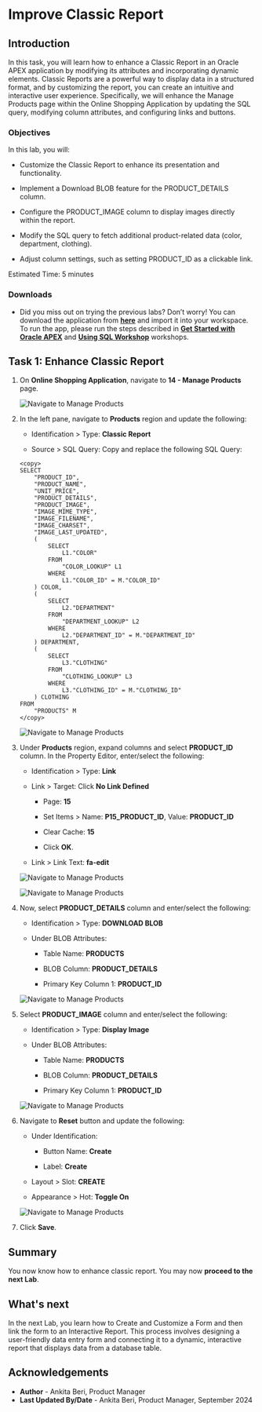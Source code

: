# Improve Classic Report

## Introduction

In this task, you will learn how to enhance a Classic Report in an Oracle APEX application by modifying its attributes and incorporating dynamic elements. Classic Reports are a powerful way to display data in a structured format, and by customizing the report, you can create an intuitive and interactive user experience. Specifically, we will enhance the Manage Products page within the Online Shopping Application by updating the SQL query, modifying column attributes, and configuring links and buttons.

### Objectives

In this lab, you will:

- Customize the Classic Report to enhance its presentation and functionality.

- Implement a Download BLOB feature for the PRODUCT_DETAILS column.

- Configure the PRODUCT_IMAGE column to display images directly within the report.

- Modify the SQL query to fetch additional product-related data (color, department, clothing).

- Adjust column settings, such as setting PRODUCT_ID as a clickable link.

Estimated Time: 5 minutes

### Downloads

- Did you miss out on trying the previous labs? Don’t worry! You can download the application from **[here](files/hol10.sql)** and import it into your workspace. To run the app, please run the steps described in **[Get Started with Oracle APEX](https://livelabs.oracle.com/pls/apex/r/dbpm/livelabs/run-workshop?p210_wid=3509)** and **[Using SQL Workshop](https://livelabs.oracle.com/pls/apex/r/dbpm/livelabs/run-workshop?p210_wid=3524)** workshops.

## Task 1: Enhance Classic Report

1. On **Online Shopping Application**, navigate to **14 - Manage Products** page.

      ![Navigate to Manage Products](./images/14-manage-products.png " ")

2. In the left pane, navigate to **Products** region and update the following:

    - Identification > Type: **Classic Report**

    - Source > SQL Query: Copy and replace the following SQL Query:

    ```
    <copy>
    SELECT
        "PRODUCT_ID",
        "PRODUCT_NAME",
        "UNIT_PRICE",
        "PRODUCT_DETAILS",
        "PRODUCT_IMAGE",
        "IMAGE_MIME_TYPE",
        "IMAGE_FILENAME",
        "IMAGE_CHARSET",
        "IMAGE_LAST_UPDATED",
        (
            SELECT
                L1."COLOR"
            FROM
                "COLOR_LOOKUP" L1
            WHERE
                L1."COLOR_ID" = M."COLOR_ID"
        ) COLOR,
        (
            SELECT
                L2."DEPARTMENT"
            FROM
                "DEPARTMENT_LOOKUP" L2
            WHERE
                L2."DEPARTMENT_ID" = M."DEPARTMENT_ID"
        ) DEPARTMENT,
        (
            SELECT
                L3."CLOTHING"
            FROM
                "CLOTHING_LOOKUP" L3
            WHERE
                L3."CLOTHING_ID" = M."CLOTHING_ID"
        ) CLOTHING
    FROM
        "PRODUCTS" M
    </copy>
    ```

    ![Navigate to Manage Products](./images/update-query.png " ")

3. Under **Products** region, expand columns and select **PRODUCT\_ID** column. In the Property Editor, enter/select the following:

    - Identification > Type: **Link**

    - Link > Target: Click **No Link Defined**

        - Page: **15**

        - Set Items > Name: **P15\_PRODUCT\_ID**, Value: **PRODUCT\_ID**

        - Clear Cache: **15**

        - Click **OK**.

    - Link > Link Text: **fa-edit**

    ![Navigate to Manage Products](./images/product-id-link.png " ")

    ![Navigate to Manage Products](./images/product-id-icon.png " ")

4. Now, select **PRODUCT\_DETAILS** column and enter/select the following:

    - Identification > Type: **DOWNLOAD BLOB**

    - Under BLOB Attributes:

        - Table Name: **PRODUCTS**

        - BLOB Column: **PRODUCT_DETAILS**

        - Primary Key Column 1: **PRODUCT_ID**

     ![Navigate to Manage Products](./images/product-details.png " ")

5. Select **PRODUCT_IMAGE** column and enter/select the following:

    - Identification > Type: **Display Image**

    - Under BLOB Attributes:

        - Table Name: **PRODUCTS**

        - BLOB Column: **PRODUCT_DETAILS**

        - Primary Key Column 1: **PRODUCT_ID**

    ![Navigate to Manage Products](./images/product-image.png " ")

6. Navigate to **Reset** button and update the following:

    - Under Identification:

        - Button Name: **Create**

        - Label: **Create**

    - Layout > Slot: **CREATE**

    - Appearance > Hot: **Toggle On**

    ![Navigate to Manage Products](./images/create-btn.png " ")

7. Click **Save**.

## Summary

You now know how to enhance classic report. You may now **proceed to the next Lab**.

## What's next

In the next Lab, you learn how to Create and Customize a Form and then link the form to an Interactive Report. This process involves designing a user-friendly data entry form and connecting it to a dynamic, interactive report that displays data from a database table.

## Acknowledgements

- **Author** - Ankita Beri, Product Manager
- **Last Updated By/Date** - Ankita Beri, Product Manager, September 2024
